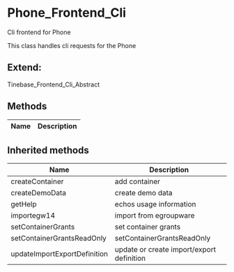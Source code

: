# Phone_Frontend_Cli  

Cli frontend for Phone

This class handles cli requests for the Phone  



## Extend:

Tinebase_Frontend_Cli_Abstract

## Methods

| Name | Description |
|------|-------------|

## Inherited methods

| Name | Description |
|------|-------------|
|createContainer|add container|
|createDemoData|create demo data|
|getHelp|echos usage information|
|importegw14|import from egroupware|
|setContainerGrants|set container grants|
|setContainerGrantsReadOnly|setContainerGrantsReadOnly|
|updateImportExportDefinition|update or create import/export definition|


